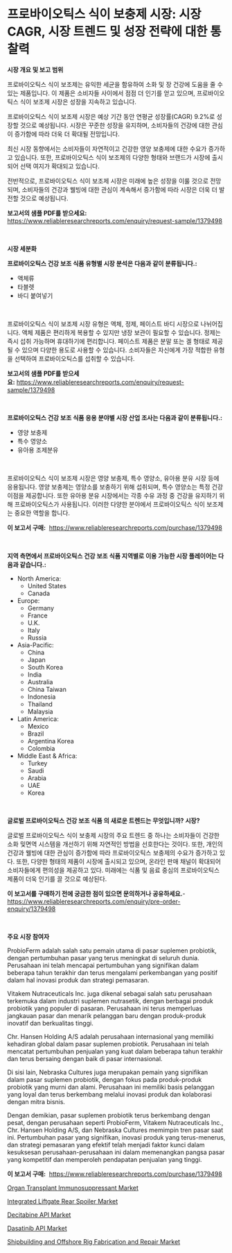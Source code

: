 <p><h1>프로바이오틱스 식이 보충제 시장: 시장 CAGR, 시장 트렌드 및 성장 전략에 대한 통찰력</h1></p><p><strong>시장 개요 및 보고 범위</strong></p>
<p><p>프로바이오틱스 식이 보조제는 유익한 세균을 함유하여 소화 및 장 건강에 도움을 줄 수 있는 제품입니다. 이 제품은 소비자들 사이에서 점점 더 인기를 얻고 있으며, 프로바이오틱스 식이 보조제 시장은 성장을 지속하고 있습니다.</p><p>프로바이오틱스 식이 보조제 시장은 예상 기간 동안 연평균 성장률(CAGR) 9.2%로 성장할 것으로 예상됩니다. 시장은 꾸준한 성장을 유지하며, 소비자들의 건강에 대한 관심이 증가함에 따라 더욱 더 확대될 전망입니다.</p><p>최신 시장 동향에서는 소비자들이 자연적이고 건강한 영양 보충제에 대한 수요가 증가하고 있습니다. 또한, 프로바이오틱스 식이 보조제의 다양한 형태와 브랜드가 시장에 출시되어 선택 여지가 확대되고 있습니다.</p><p>전반적으로, 프로바이오틱스 식이 보조제 시장은 미래에 높은 성장을 이룰 것으로 전망되며, 소비자들의 건강과 웰빙에 대한 관심이 계속해서 증가함에 따라 시장은 더욱 더 발전할 것으로 예상됩니다.</p></p>
<p><strong>보고서의 샘플 PDF를 받으세요:</strong> <a href="https://www.reliableresearchreports.com/enquiry/request-sample/1379498">https://www.reliableresearchreports.com/enquiry/request-sample/1379498</a></p>
<p>&nbsp;</p>
<p><strong>시장 세분화</strong></p>
<p><strong>프로바이오틱스 건강 보조 식품 유형별 시장 분석은 다음과 같이 분류됩니다.:</strong></p>
<p><ul><li>액체류</li><li>타블렛</li><li>바디 붙여넣기</li></ul></p>
<p>&nbsp;</p>
<p><p>프로바이오틱스 식이 보조제 시장 유형은 액체, 정제, 페이스트 바디 시장으로 나뉘어집니다. 액체 제품은 편리하게 복용할 수 있지만 냉장 보관이 필요할 수 있습니다. 정제는 즉시 섭취 가능하며 휴대하기에 편리합니다. 페이스트 제품은 분말 또는 겔 형태로 제공될 수 있으며 다양한 용도로 사용할 수 있습니다. 소비자들은 자신에게 가장 적합한 유형을 선택하여 프로바이오틱스를 섭취할 수 있습니다.</p></p>
<p><strong>보고서의 샘플 PDF를 받으세요:</strong>&nbsp;<a href="https://www.reliableresearchreports.com/enquiry/request-sample/1379498">https://www.reliableresearchreports.com/enquiry/request-sample/1379498</a></p>
<p>&nbsp;</p>
<p><strong> 프로바이오틱스 건강 보조 식품 응용 분야별 시장 산업 조사는 다음과 같이 분류됩니다.:</strong></p>
<p><ul><li>영양 보충제</li><li>특수 영양소</li><li>유아용 조제분유</li></ul></p>
<p>&nbsp;</p>
<p><p>프로바이오틱스 식이 보조제 시장은 영양 보충제, 특수 영양소, 유아용 분유 시장 등에 응용됩니다. 영양 보충제는 영양소를 보충하기 위해 섭취되며, 특수 영양소는 특정 건강 이점을 제공합니다. 또한 유아용 분유 시장에서는 각종 수유 과정 중 건강을 유지하기 위해 프로바이오틱스가 사용됩니다. 이러한 다양한 분야에서 프로바이오틱스 식이 보조제는 중요한 역할을 합니다.</p></p>
<p><strong>이 보고서 구매:</strong>&nbsp; <a href="https://www.reliableresearchreports.com/purchase/1379498">https://www.reliableresearchreports.com/purchase/1379498</a></p>
<p>&nbsp;</p>
<p><strong>지역 측면에서 프로바이오틱스 건강 보조 식품 지역별로 이용 가능한 시장 플레이어는 다음과 같습니다.:</strong></p>
<p><ul>
    <li>
        North America:
        <ul>
            <li>United States</li>
            <li>Canada</li>
        </ul>
    </li>
    <li>
        Europe:
        <ul>
            <li>Germany</li>
            <li>France</li>
            <li>U.K.</li>
            <li>Italy</li>
            <li>Russia</li>
        </ul>
    </li>
    <li>
        Asia-Pacific:
        <ul>
            <li>China</li>
            <li>Japan</li>
            <li>South Korea</li>
            <li>India</li>
            <li>Australia</li>
            <li>China Taiwan</li>
            <li>Indonesia</li>
            <li>Thailand</li>
            <li>Malaysia</li>
        </ul>
    </li>
    <li>
        Latin America:
        <ul>
            <li>Mexico</li>
            <li>Brazil</li>
            <li>Argentina Korea</li>
            <li>Colombia</li>
        </ul>
    </li>
    <li>
        Middle East & Africa:
        <ul>
            <li>Turkey</li>
            <li>Saudi</li>
            <li>Arabia</li>
            <li>UAE</li>
            <li>Korea</li>
        </ul>
    </li>
    </ul></p>
<p>&nbsp;</p>
<p><strong>글로벌 프로바이오틱스 건강 보조 식품 의 새로운 트렌드는 무엇입니까? 시장?</strong></p>
<p><p>글로벌 프로바이오틱스 식이 보충제 시장의 주요 트렌드 중 하나는 소비자들이 건강한 소화 및면역 시스템을 개선하기 위해 자연적인 방법을 선호한다는 것이다. 또한, 개인의 건강과 웰빙에 대한 관심이 증가함에 따라 프로바이오틱스 보충제의 수요가 증가하고 있다. 또한, 다양한 형태의 제품이 시장에 출시되고 있으며, 온라인 판매 채널이 확대되어 소비자들에게 편의성을 제공하고 있다. 미래에는 식품 및 음료 중심의 프로바이오틱스 제품이 더욱 인기를 끌 것으로 예상된다.</p></p>
<p><strong>이 보고서를 구매하기 전에 궁금한 점이 있으면 문의하거나 공유하세요.</strong>- <a href="https://www.reliableresearchreports.com/enquiry/pre-order-enquiry/1379498">https://www.reliableresearchreports.com/enquiry/pre-order-enquiry/1379498</a></p>
<p>&nbsp;</p>
<p><strong>주요 시장 참여자</strong></p>
<p><p>ProbioFerm adalah salah satu pemain utama di pasar suplemen probiotik, dengan pertumbuhan pasar yang terus meningkat di seluruh dunia. Perusahaan ini telah mencapai pertumbuhan yang signifikan dalam beberapa tahun terakhir dan terus mengalami perkembangan yang positif dalam hal inovasi produk dan strategi pemasaran.</p><p>Vitakem Nutraceuticals Inc. juga dikenal sebagai salah satu perusahaan terkemuka dalam industri suplemen nutrasetik, dengan berbagai produk probiotik yang populer di pasaran. Perusahaan ini terus memperluas jangkauan pasar dan menarik pelanggan baru dengan produk-produk inovatif dan berkualitas tinggi.</p><p>Chr. Hansen Holding A/S adalah perusahaan internasional yang memiliki kehadiran global dalam pasar suplemen probiotik. Perusahaan ini telah mencatat pertumbuhan penjualan yang kuat dalam beberapa tahun terakhir dan terus bersaing dengan baik di pasar internasional.</p><p>Di sisi lain, Nebraska Cultures juga merupakan pemain yang signifikan dalam pasar suplemen probiotik, dengan fokus pada produk-produk probiotik yang murni dan alami. Perusahaan ini memiliki basis pelanggan yang loyal dan terus berkembang melalui inovasi produk dan kolaborasi dengan mitra bisnis.</p><p>Dengan demikian, pasar suplemen probiotik terus berkembang dengan pesat, dengan perusahaan seperti ProbioFerm, Vitakem Nutraceuticals Inc., Chr. Hansen Holding A/S, dan Nebraska Cultures memimpin tren pasar saat ini. Pertumbuhan pasar yang signifikan, inovasi produk yang terus-menerus, dan strategi pemasaran yang efektif telah menjadi faktor kunci dalam kesuksesan perusahaan-perusahaan ini dalam memenangkan pangsa pasar yang kompetitif dan memperoleh pendapatan penjualan yang tinggi.</p></p>
<p><strong>이 보고서 구매:</strong>&nbsp;&nbsp;<a href="https://www.reliableresearchreports.com/purchase/1379498">https://www.reliableresearchreports.com/purchase/1379498</a></p>
<p><p><a href="https://github.com/Sinjinluong3e0awx2m195k76/Market-Research-Report-List-1/blob/main/organ-transplant-immunosuppressant-market.md">Organ Transplant Immunosuppressant Market</a></p><p><a href="https://view.publitas.com/reportprime-1/integrated-liftgate-rear-spoiler-market-size-growth-outlook-from-2024-to-2031-projecting-at-markets-trends-analysis-by-application-regional-outlook-and-revenue/">Integrated Liftgate Rear Spoiler Market</a></p><p><a href="https://artistic-helicopter-ca9.notion.site/Decitabine-API-Market-Growth-Market-Trends-COVID-19-Impact-and-Forecasts-for-period-from-2024-2-e24dd806f2ad40ceab46ca92972c00e9">Decitabine API Market</a></p><p><a href="https://picayune-night-cbd.notion.site/Dasatinib-API-Market-Research-Report-Reveals-The-Latest-Trends-And-Opportunities-of-this-Market-for--cda9545e4012440cba4c12e7531129be">Dasatinib API Market</a></p><p><a href="https://github.com/shotows/Market-Research-Report-List-1/blob/main/shipbuilding-and-offshore-rig-fabrication-and-repair-market.md">Shipbuilding and Offshore Rig Fabrication and Repair Market</a></p></p>
